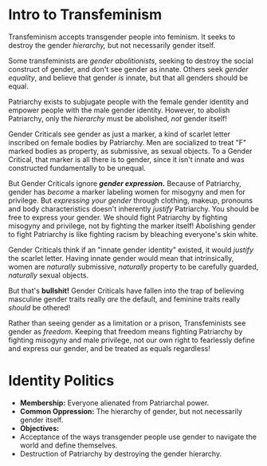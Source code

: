# Intro to Transfeminism

Transfeminism accepts transgender people into feminism. It seeks to destroy the gender *hierarchy,* but not necessarily gender itself.

Some transfeminists are *gender abolitionists*, seeking to destroy the social construct of gender, and don't see gender as innate. Others seek *gender equality*, and believe that gender *is* innate, but that all genders should be equal.

Patriarchy exists to subjugate people with the female gender identity and empower people with the male gender identity. However, to abolish Patriarchy, only the *hierarchy* must be abolished, *not* gender itself!

Gender Criticals see gender as just a marker, a kind of scarlet letter inscribed on female bodies by Patriarchy. Men are socialized to treat "F" marked bodies as property, as submissive, as sexual objects. To a Gender Critical, that marker is all there is to gender, since it isn't innate and was constructed fundamentally to be unequal.

But Gender Criticals ignore ***gender expression.*** Because of Patriarchy, gender has *become* a marker labeling women for misogyny and men for privilege. But *expressing your gender* through clothing, makeup, pronouns and body characteristics doesn't inherently *justify* Patriarchy. You should be free to express your gender. We should fight Patriarchy by fighting misogyny and privilege, not by fighting the marker itself! Abolishing gender to fight Patriarchy is like fighting racism by bleaching everyone's skin white.

Gender Criticals think if an "innate gender identity" existed, it would *justify* the scarlet letter. Having innate gender would mean that intrinsically, women are *naturally* submissive, *naturally* property to be carefully guarded, *naturally* sexual objects.

But that's **bullshit!** Gender Criticals have fallen into the trap of believing masculine gender traits really *are* the default, and feminine traits really *should* be othered!

Rather than seeing gender as a limitation or a prison, Transfeminists see gender as *freedom.* Keeping that freedom means fighting Patriarchy by fighting misogyny and male privilege, not our own right to fearlessly define and express our gender, and be treated as equals regardless!

# Identity Politics
* **Membership:** Everyone alienated from Patriarchal power.
* **Common Oppression:** The hierarchy of gender, but not necessarily gender itself.
* **Objectives:**
 * Acceptance of the ways transgender people use gender to navigate the world and define themselves.
 * Destruction of Patriarchy by destroying the gender hierarchy.

